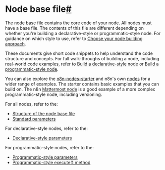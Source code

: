 [](https://github.com/n8n-io/n8n-docs/edit/main/docs/integrations/creating-nodes/build/reference/node-base-files/index.md "Edit this page")

# Node base file[#](#node-base-file "Permanent link")

The node base file contains the core code of your node. All nodes must have a base file. The contents of this file are different depending on whether you're building a declarative-style or programmatic-style node. For guidance on which style to use, refer to [Choose your node building approach](../../../plan/choose-node-method/).

These documents give short code snippets to help understand the code structure and concepts. For full walk-throughs of building a node, including real-world code examples, refer to [Build a declarative-style node](../../declarative-style-node/) or [Build a programmatic-style node](../../programmatic-style-node/).

You can also explore the [n8n-nodes-starter](https://github.com/n8n-io/n8n-nodes-starter) and n8n's own [nodes](https://github.com/n8n-io/n8n/tree/master/packages/nodes-base/nodes) for a wider range of examples. The starter contains basic examples that you can build on. The n8n [Mattermost node](https://github.com/n8n-io/n8n/tree/master/packages/nodes-base/nodes/Mattermost) is a good example of a more complex programmatic-style node, including versioning.

For all nodes, refer to the:

*   [Structure of the node base file](structure/)
*   [Standard parameters](standard-parameters/)

For declarative-style nodes, refer to the:

*   [Declarative-style parameters](declarative-style-parameters/)

For programmatic-style nodes, refer to the:

*   [Programmatic-style parameters](programmatic-style-parameters/)
*   [Programmatic-style execute() method](programmatic-style-execute-method/)